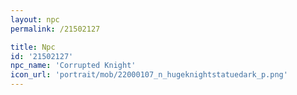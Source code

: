 ```yaml
---
layout: npc
permalink: /21502127

title: Npc
id: '21502127'
npc_name: 'Corrupted Knight'
icon_url: 'portrait/mob/22000107_n_hugeknightstatuedark_p.png'
---
```

